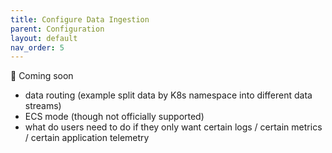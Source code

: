 ```yaml
---
title: Configure Data Ingestion
parent: Configuration
layout: default
nav_order: 5
---
```


🚧 Coming soon

- data routing (example split data by K8s namespace into different data streams)
- ECS mode (though not officially supported)
- what do users need to do if they only want certain logs / certain metrics / certain application telemetry